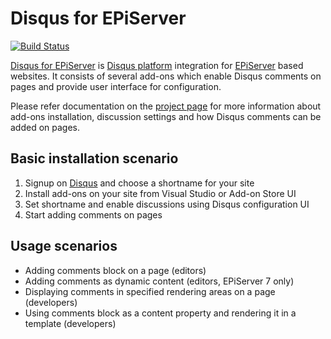 Disqus for EPiServer
=====================================
[![Build Status](https://travis-ci.org/dmytroduk/Duk.EPiServer.Disqus.svg)](https://travis-ci.org/dmytroduk/Duk.EPiServer.Disqus)

[Disqus for EPiServer](http://dmytroduk.com/projects/disqus-for-episerver) is [Disqus platform](http://disqus.com/for-websites/) integration for [EPiServer](http://episerver.com) based websites. It consists of several add-ons which enable Disqus comments on pages and provide user interface for configuration.

Please refer documentation on the [project page](http://dmytroduk.com/projects/disqus-for-episerver) for more information about add-ons installation, discussion settings and how Disqus comments can be added on pages.

Basic installation scenario
------------
1.	Signup on [Disqus](https://disqus.com/admin/signup/) and choose a shortname for your site
2.	Install add-ons on your site from Visual Studio or Add-on Store UI
3.	Set shortname and enable discussions using Disqus configuration UI 
4.	Start adding comments on pages

Usage scenarios
------------
- Adding comments block on a page (editors)
- Adding comments as dynamic content (editors, EPiServer 7 only)
- Displaying comments in specified rendering areas on a page (developers)
- Using comments block as a content property and rendering it in a template (developers)
